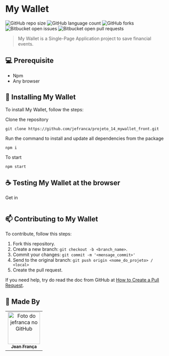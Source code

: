 # My Wallet

![GitHub repo size](https://img.shields.io/github/repo-size/jefranca/projeto_14_mywallet_front?style=for-the-badge)
![GitHub language count](https://img.shields.io/github/languages/count/jefranca/projeto_14_mywallet_front?style=for-the-badge)
![GitHub forks](https://img.shields.io/github/forks/jefranca/projeto_14_mywallet_front?style=for-the-badge)
![Bitbucket open issues](https://img.shields.io/bitbucket/issues/jefranca/projeto_14_mywallet_front?style=for-the-badge)
![Bitbucket open pull requests](https://img.shields.io/bitbucket/pr-raw/jefranca/projeto_14_mywallet_front?style=for-the-badge)

> My Wallet is a Single-Page Application project to save financial events.


## 💻 Prerequisite

* Npm
* Any browser

## 🚀 Installing My Wallet 

To install My Wallet, follow the steps:

Clone the repository
```
git clone https://github.com/jefranca/projeto_14_mywallet_front.git
```

Run the command to install and update all dependencies from the package
```
npm i
```

To start
```
npm start
```

## ☕ Testing My Wallet at the browser

Get in

```

```


## 📫 Contributing to My Wallet
<!---Se o seu README for longo ou se você tiver algum processo ou etapas específicas que deseja que os contribuidores sigam, considere a criação de um arquivo CONTRIBUTING.md separado--->
To contribute, follow this steps:

1. Fork this repository.
2. Create a new branch: `git checkout -b <branch_name>`.
3. Commit your changes: `git commit -m '<mensage_commit>'`
4. Send to the original branch: `git push origin <nome_do_projeto> / <local>`
5. Create the pull request.

If you need help, try do read the doc from GitHub at [How to Create a Pull Request](https://help.github.com/en/github/collaborating-with-issues-and-pull-requests/creating-a-pull-request).

## 🤝 Made By

<table>
  <tr>
    <td align="center">
      <a href="#">
        <img src="https://avatars.githubusercontent.com/u/87549949?s=400&u=6d0fc77e66618e9da7b5dec5ce3f0b1b236aa10a&v=4" width="100px;" alt="Foto do jefranca no GitHub"/><br>
        <sub>
          <b>Jean França</b>
        </sub>
      </a>
    </td>
  </tr>
</table>

